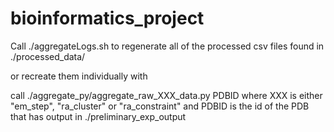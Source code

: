 # bioinformatics_project

Call ./aggregateLogs.sh to regenerate all of the processed csv files found in ./processed_data/

or recreate them individually with

call ./aggregate_py/aggregate_raw_XXX_data.py PDBID
where XXX is either "em_step", "ra_cluster" or "ra_constraint" and PDBID is the id of the PDB that has output in ./preliminary_exp_output